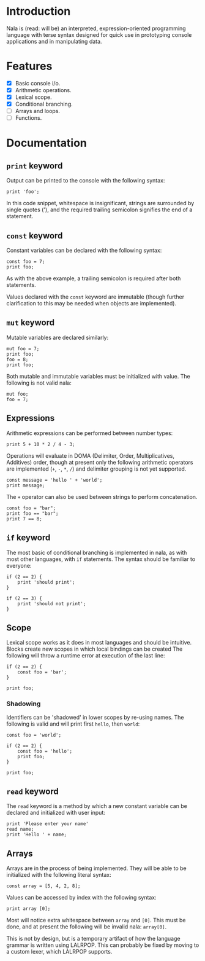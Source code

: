 # Introduction

Nala is (read: will be) an interpreted, expression-oriented programming language with terse syntax designed for quick use in prototyping console applications and in manipulating data.

# Features

- [x] Basic console i/o.
- [x] Arithmetic operations.
- [x] Lexical scope.
- [x] Conditional branching.
- [ ] Arrays and loops.
- [ ] Functions.

# Documentation

## `print` keyword

Output can be printed to the console with the following syntax:

```
print 'foo';
```

In this code snippet, whitespace is insignificant, strings are surrounded by single quotes ('), and the required trailing semicolon signifies the end of a statement.

## `const` keyword

Constant variables can be declared with the following syntax:

```
const foo = 7;
print foo;
```

As with the above example, a trailing semicolon is required after both statements.

Values declared with the `const` keyword are immutable (though further clarification to this may be needed when objects are implemented).

## `mut` keyword

Mutable variables are declared similarly:

```
mut foo = 7;
print foo;
foo = 8;
print foo;
```

Both mutable and immutable variables must be initialized with value. The following is not valid nala:

```
mut foo;
foo = 7;
```

## Expressions

Arithmetic expressions can be performed between number types:

```
print 5 + 10 * 2 / 4 - 3;
```

Operations will evaluate in DOMA (Delimiter, Order, Multiplicatives, Additives) order, though at present only the following arithmetic operators are implemented (`+`, `-`, `*`, `/`) and delimiter grouping is not yet supported.

```
const message = 'hello ' + 'world';
print message;
```

The `+` operator can also be used between strings to perform concatenation.

```
const foo = "bar";
print foo == "bar";
print 7 == 8;
```

## `if` keyword

The most basic of conditional branching is implemented in nala, as with most other languages, with `if` statements. The syntax should be familiar to everyone:

```
if (2 == 2) {
    print 'should print';
}

if (2 == 3) {
    print 'should not print';
}
```

## Scope

Lexical scope works as it does in most languages and should be intuitive. Blocks create new scopes in which local bindings can be created The following will throw a runtime error at execution of the last line:

```
if (2 == 2) {
    const foo = 'bar';
}

print foo;
```

### Shadowing

Identifiers can be 'shadowed' in lower scopes by re-using names. The following is valid and will print first `hello`, then `world`:

```
const foo = 'world';

if (2 == 2) {
    const foo = 'hello';
    print foo;
}

print foo;
```

## `read` keyword

The `read` keyword is a method by which a new constant variable can be declared and initialized with user input:

```
print 'Please enter your name'
read name;
print 'Hello ' + name;
```

## Arrays

Arrays are in the process of being implemented. They will be able to be initialized with the following literal syntax:

```
const array = [5, 4, 2, 8];
```

Values can be accessed by index with the following syntax:

```
print array [0];
```

Most will notice extra whitespace between `array` and `[0]`. This must be done, and at present the following will be invalid nala: `array[0]`.

This is not by design, but is a temporary artifact of how the language grammar is written using LALRPOP. This can probably be fixed by moving to a custom lexer, which LALRPOP supports.
